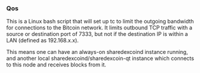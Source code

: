 ### Qos ###

This is a Linux bash script that will set up tc to limit the outgoing bandwidth for connections to the Bitcoin network. It limits outbound TCP traffic with a source or destination port of 7333, but not if the destination IP is within a LAN (defined as 192.168.x.x).

This means one can have an always-on sharedexcoind instance running, and another local sharedexcoind/sharedexcoin-qt instance which connects to this node and receives blocks from it.
